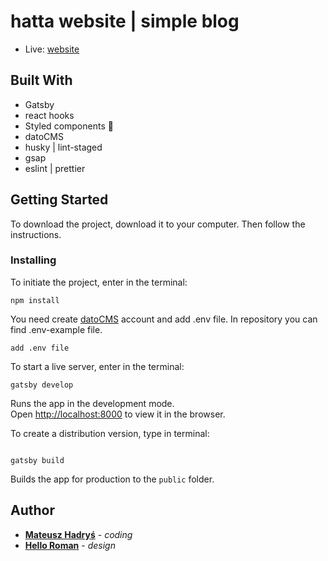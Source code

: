 # hatta website | simple blog

- Live: [website](https://hadrysm-hatta.netlify.app/)

## Built With

- Gatsby
- react hooks
- Styled components 💅
- datoCMS
- husky | lint-staged
- gsap
- eslint | prettier

## Getting Started

To download the project, download it to your computer. Then follow the instructions.

### Installing

To initiate the project, enter in the terminal:

```
npm install
```

You need create [datoCMS](https://www.datocms.com/) account and add .env file. In repository you can find .env-example file.

```
add .env file
```

To start a live server, enter in the terminal:

```
gatsby develop
```

Runs the app in the development mode.<br />
Open [http://localhost:8000](http://localhost:8000) to view it in the browser.

To create a distribution version, type in terminal:

```

gatsby build

```

Builds the app for production to the `public` folder.<br />

## Author

- **[Mateusz Hadryś](https://github.com/hadrysm)** - _coding_
- **[Hello Roman](https://github.com/hadrysm)** - _design_
